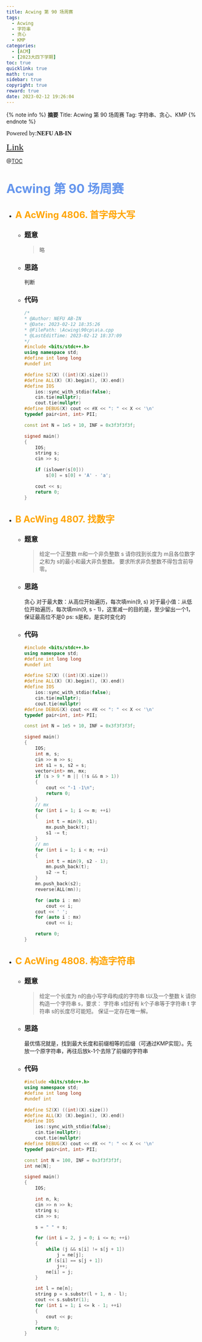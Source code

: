```yaml
---
title: Acwing 第 90 场周赛
tags:
  - Acwing
  - 字符串
  - 贪心
  - KMP
categories:
  - [ACM]
  - [2023大四下学期]
toc: true
quicklink: true
math: true
sidebar: true
copyright: true
reward: true
date: 2023-02-12 19:26:04
---
```


{% note info %}
**摘要**
Title: Acwing 第 90 场周赛
Tag: 字符串、贪心、KMP
{% endnote %}
<!-- more -->

<font size=3 face=楷体>Powered by:**NEFU AB-IN**</font>

<font color=#FFA500 size=5 face=楷体>[Link](https://www.acwing.com/activity/content/introduction/2870/)</font>

@[TOC](文章目录)

# <font color=#6495ED size=6 >Acwing 第 90 场周赛</font>

* ## <font color=#FFA500 size=5>A	AcWing 4806. 首字母大写</font>

  * ### <font size=4 face=粗体>题意</font>

    >略

  * ### <font size=4 face=粗体>思路</font>

    判断

  * ### <font size=4 face=粗体>代码</font>

    ```cpp
    /*
    * @Author: NEFU AB-IN
    * @Date: 2023-02-12 18:35:26
    * @FilePath: \Acwing\90cp\a\a.cpp
    * @LastEditTime: 2023-02-12 18:37:09
    */
    #include <bits/stdc++.h>
    using namespace std;
    #define int long long
    #undef int

    #define SZ(X) ((int)(X).size())
    #define ALL(X) (X).begin(), (X).end()
    #define IOS                                                                                                            \
        ios::sync_with_stdio(false);                                                                                       \
        cin.tie(nullptr);                                                                                                  \
        cout.tie(nullptr)
    #define DEBUG(X) cout << #X << ": " << X << '\n'
    typedef pair<int, int> PII;

    const int N = 1e5 + 10, INF = 0x3f3f3f3f;

    signed main()
    {
        IOS;
        string s;
        cin >> s;

        if (islower(s[0]))
            s[0] = s[0] + 'A' - 'a';

        cout << s;
        return 0;
    }
    ```
  

* ## <font color=#FFA500 size=5>B	AcWing 4807. 找数字</font>

  * ### <font size=4 face=粗体>题意</font>

    >给定一个正整数 m和一个非负整数 s
    >请你找到长度为 m且各位数字之和为 s的最小和最大非负整数。
    >要求所求非负整数不得包含前导零。

  * ### <font size=4 face=粗体>思路</font>

    贪心
    对于最大数：从高位开始遍历，每次填min(9, s)
    对于最小值：从低位开始遍历，每次填min(9, s - 1)，这里减一的目的是，至少留出一个1，保证最高位不是0
    ps: s是和，是实时变化的

  * ### <font size=4 face=粗体>代码</font>

    ```cpp
    #include <bits/stdc++.h>
    using namespace std;
    #define int long long
    #undef int

    #define SZ(X) ((int)(X).size())
    #define ALL(X) (X).begin(), (X).end()
    #define IOS                                                                                                            \
        ios::sync_with_stdio(false);                                                                                       \
        cin.tie(nullptr);                                                                                                  \
        cout.tie(nullptr)
    #define DEBUG(X) cout << #X << ": " << X << '\n'
    typedef pair<int, int> PII;

    const int N = 1e5 + 10, INF = 0x3f3f3f3f;

    signed main()
    {
        IOS;
        int m, s;
        cin >> m >> s;
        int s1 = s, s2 = s;
        vector<int> mn, mx;
        if (s > 9 * m || (!s && m > 1))
        {
            cout << "-1 -1\n";
            return 0;
        }
        // mx
        for (int i = 1; i <= m; ++i)
        {
            int t = min(9, s1);
            mx.push_back(t);
            s1 -= t;
        }
        // mn
        for (int i = 1; i < m; ++i)
        {
            int t = min(9, s2 - 1);
            mn.push_back(t);
            s2 -= t;
        }
        mn.push_back(s2);
        reverse(ALL(mn));

        for (auto i : mn)
            cout << i;
        cout << ' ';
        for (auto i : mx)
            cout << i;

        return 0;
    }
    ```

* ## <font color=#FFA500 size=5>C	AcWing 4808. 构造字符串</font>

  * ### <font size=4 face=粗体>题意</font>

    >给定一个长度为 n的由小写字母构成的字符串 t以及一个整数 k
    >请你构造一个字符串 s，要求：
    >字符串 s恰好有 k个子串等于字符串 t
    >字符串 s的长度尽可能短。
    >保证一定存在唯一解。

  * ### <font size=4 face=粗体>思路</font>

    最优情况就是，找到最大长度和前缀相等的后缀（可通过KMP实现）。先放一个原字符串，再往后放k-1个去除了前缀的字符串

  * ### <font size=4 face=粗体>代码</font>

    ```cpp
    #include <bits/stdc++.h>
    using namespace std;
    #define int long long
    #undef int

    #define SZ(X) ((int)(X).size())
    #define ALL(X) (X).begin(), (X).end()
    #define IOS                                                                                                            \
        ios::sync_with_stdio(false);                                                                                       \
        cin.tie(nullptr);                                                                                                  \
        cout.tie(nullptr)
    #define DEBUG(X) cout << #X << ": " << X << '\n'
    typedef pair<int, int> PII;

    const int N = 100, INF = 0x3f3f3f3f;
    int ne[N];

    signed main()
    {
        IOS;

        int n, k;
        cin >> n >> k;
        string s;
        cin >> s;

        s = " " + s;

        for (int i = 2, j = 0; i <= n; ++i)
        {
            while (j && s[i] != s[j + 1])
                j = ne[j];
            if (s[i] == s[j + 1])
                j++;
            ne[i] = j;
        }

        int l = ne[n];
        string p = s.substr(l + 1, n - l);
        cout << s.substr(1);
        for (int i = 1; i <= k - 1; ++i)
        {
            cout << p;
        }
        return 0;
    }
    ```